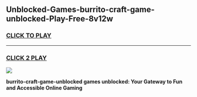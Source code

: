 
## Unblocked-Games-burrito-craft-game-unblocked-Play-Free-8v12w
<h3>
<a href="https://premium76.site?title=burrito-craft-game-unblocked&ref=09A">CLICK TO PLAY</a></h3>
<hr>

<h3>
<a href="https://premium76.site?title=burrito-craft-game-unblocked&ref=09A">CLICK 2 PLAY</a>
  
</h3>

<a href="https://premium76.site?title=burrito-craft-game-unblocked&ref=09A"><img src="https://clearcache.store/games.png"></a>


**burrito-craft-game-unblocked games unblocked: Your Gateway to Fun and Accessible Online Gaming**
